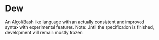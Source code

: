 # Dew
 An Algol/Bash like language with an actually consistent and improved syntax with experimental features.
 Note: Until the specification is finished, development will remain mostly frozen
